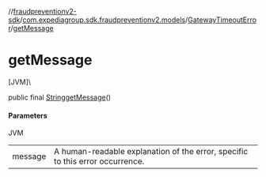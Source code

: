 //[fraudpreventionv2-sdk](../../../index.md)/[com.expediagroup.sdk.fraudpreventionv2.models](../index.md)/[GatewayTimeoutError](index.md)/[getMessage](get-message.md)

# getMessage

[JVM]\

public final [String](https://docs.oracle.com/javase/8/docs/api/java/lang/String.html)[getMessage](get-message.md)()

#### Parameters

JVM

| | |
|---|---|
| message | A human-readable explanation of the error, specific to this error occurrence. |
